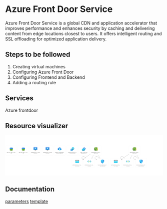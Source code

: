 # Azure Front Door Service

Azure Front Door Service is a global CDN and application accelerator that improves performance and enhances security by caching and delivering content from edge locations closest to users. It offers intelligent routing and SSL offloading for optimized application delivery.

## Steps to be followed

1. Creating virtual machines
2. Configuring Azure Front Door
3. Configuring Frontend and Backend
4. Adding a routing rule

## Services

Azure frontdoor

## Resource visualizer

![ss](./1.png)

## Documentation

[parameters](parameters.json)
[template](template.json)

